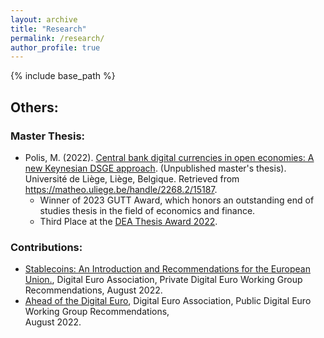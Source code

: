 ```yaml
---
layout: archive
title: "Research"
permalink: /research/
author_profile: true
---
```


{% include base_path %}

## Others:
 
### Master Thesis:
   
- Polis, M. (2022). [Central bank digital currencies in open economies: A new Keynesian DSGE approach](https://matheo.uliege.be/bitstream/2268.2/15187/4/Central_Bank_Digital_Currencies_in_Open_Economies__A_NK_DSGE_approach.pdf).    (Unpublished master's thesis). Université de Liège, Liège, Belgique. Retrieved from https://matheo.uliege.be/handle/2268.2/15187.
    * Winner of 2023 GUTT Award, which  honors an outstanding end of studies thesis in the field of economics and finance.
    * Third Place at the [DEA Thesis Award 2022](https://blog.digital-euro-association.de/dea-thesis-awards-2023-recap).
    
### Contributions:
   
 - [Stablecoins: An Introduction and Recommendations for the European Union.](https://7869715.fs1.hubspotusercontent-na1.net/hubfs/7869715/Private%20Working%20Group%20paper.pdf), Digital Euro Association, Private Digital Euro       Working Group Recommendations, August 2022. 
 -  [Ahead of the Digital Euro](https://7869715.fs1.hubspotusercontent-na1.net/hubfs/7869715/New%20-%20Public%20DEA%20Working%20Group%20Paper.pdf), Digital Euro Association, Public Digital Euro Working Group Recommendations,    
 August 2022. 
     
  


